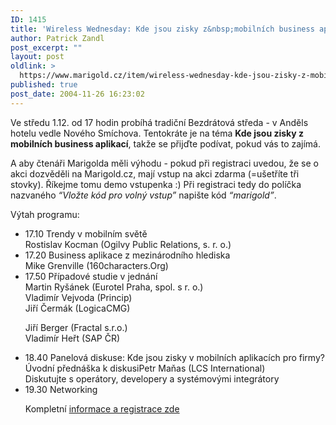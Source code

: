 ```yaml
---
ID: 1415
title: 'Wireless Wednesday: Kde jsou zisky z&nbsp;mobilních business aplikací?'
author: Patrick Zandl
post_excerpt: ""
layout: post
oldlink: >
  https://www.marigold.cz/item/wireless-wednesday-kde-jsou-zisky-z-mobilnich-business-aplikaci
published: true
post_date: 2004-11-26 16:23:02
---
```

<p>
Ve středu 1.12. od 17 hodin probíhá tradiční Bezdrátová středa - v Anděls hotelu vedle Nového Smíchova. Tentokráte je na téma <b>Kde jsou zisky z mobilních business aplikací</b>, takže se přijďte podívat, pokud vás to zajímá. </p>

<p>
A aby čtenáři Marigolda měli výhodu - pokud při registraci uvedou, že se o akci dozvěděli na Marigold.cz, mají vstup na akci zdarma (=ušetříte tři stovky). Říkejme tomu demo vstupenka :) Při registraci tedy do políčka nazvaného <i>&#8220;Vložte kód pro volný vstup&#8221;</i> napište kód <i>&#8220;marigold&#8221;</i>.</p>

<p>
Výtah programu:</p>

<ul>
<li>17.10 	Trendy v mobilním světě<br>
Rostislav Kocman (Ogilvy Public Relations, s. r. o.)</li>
<li>17.20 	Business aplikace z mezinárodního hlediska<br>
Mike Grenville (160characters.Org)</li>
<li>17.50 	Případové studie v jednání<br>
Martin Ryšánek (Eurotel Praha, spol. s r. o.)<br>
Vladimír Vejvoda (Princip)<br>
Jiří Čermák (LogicaCMG)<br></p>

<p>
Jiří Berger (Fractal s.r.o.)<br>
Vladimír Heřt (SAP ČR)</li>
<li>18.40 	Panelová diskuse: Kde jsou zisky v mobilních aplikacích pro firmy?<br>
Úvodní přednáška k diskusiPetr Maňas (LCS International)<br>
Diskutujte s operátory, developery a systémovými integrátory</li>
<li>19.30 	Networking</li>
<p>
Kompletní <a href="http://www.tuesday.cz/detailAkce.aspx?id=203">informace a registrace zde</a>
</p>
